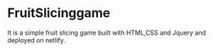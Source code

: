 # FruitSlicinggame
It is a simple fruit slicing game built with HTML,CSS and Jquery and deployed on netlify.
